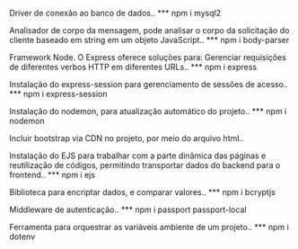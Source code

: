 Driver de conexão ao banco de dados..
*** npm i mysql2

Analisador de corpo da mensagem, pode analisar o corpo da solicitação do cliente baseado em string em um objeto JavaScript..
*** npm i body-parser

Framework Node. O Express oferece soluções para: Gerenciar requisições de diferentes verbos HTTP em diferentes URLs..
*** npm i express

Instalação do express-session para gerenciamento de sessões de acesso..
*** npm i express-session

Instalação do nodemon, para atualização automático do projeto..
*** npm i nodemon

Incluir bootstrap via CDN no projeto, por meio do arquivo html..

Instalação do EJS para trabalhar com a parte dinâmica das páginas e reutilização de códigos, permitindo transportar dados do backend para o frontend..
*** npm i ejs

Biblioteca para encriptar dados, e comparar valores..
*** npm i bcryptjs

Middleware de autenticação..
*** npm i passport passport-local

Ferramenta para orquestrar as variáveis ambiente de um projeto..
*** npm i dotenv